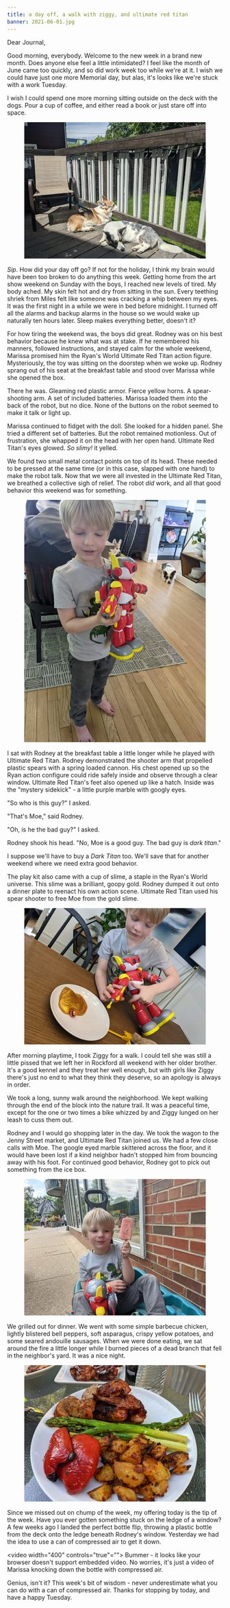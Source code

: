 ```yaml
---
title: a day off, a walk with ziggy, and ultimate red titan
banner: 2021-06-01.jpg
---
```


Dear Journal,

Good morning, everybody.  Welcome to the new week in a brand new
month.  Does anyone else feel a little intimidated?  I feel like the
month of June came too quickly, and so did work week too while we're
at it.  I wish we could have just one more Memorial day, but alas,
it's looks like we're stuck with a work Tuesday.

I wish I could spend one more morning sitting outside on the deck with
the dogs.  Pour a cup of coffee, and either read a book or just stare
off into space.

<figure>
  <a href="/images/2021-06-01-sun.jpg">
    <img alt="sun" src="/images/2021-06-01-sun.jpg"/>
  </a>
</figure>

_Sip_.  How did your day off go?  If not for the holiday, I think my
brain would have been too broken to do anything this week.  Getting
home from the art show weekend on Sunday with the boys, I reached new
levels of tired.  My body ached.  My skin felt hot and dry from
sitting in the sun.  Every teething shriek from Miles felt like
someone was cracking a whip between my eyes.  It was the first night
in a while we were in bed before midnight.  I turned off all the
alarms and backup alarms in the house so we would wake up naturally
ten hours later.  Sleep makes everything better, doesn't it?

For how tiring the weekend was, the boys did great.  Rodney was on his
best behavior because he knew what was at stake.  If he remembered his
manners, followed instructions, and stayed calm for the whole weekend,
Marissa promised him the Ryan's World Ultimate Red Titan action
figure.  Mysteriously, the toy was sitting on the doorstep when we
woke up.  Rodney sprang out of his seat at the breakfast table and
stood over Marissa while she opened the box.

There he was.  Gleaming red plastic armor.  Fierce yellow horns.  A
spear-shooting arm.  A set of included batteries.  Marissa loaded them
into the back of the robot, but no dice.  None of the buttons on the
robot seemed to make it talk or light up.

Marissa continued to fidget with the doll.  She looked for a hidden
panel.  She tried a different set of batteries.  But the robot
remained motionless.  Out of frustration, she whapped it on the head
with her open hand.  Ultimate Red Titan's eyes glowed.  _So slimy!_ it
yelled.

We found two small metal contact points on top of its head.  These
needed to be pressed at the same time (or in this case, slapped with
one hand) to make the robot talk.  Now that we were all invested in
the Ultimate Red Titan, we breathed a collective sigh of relief.  The
robot _did_ work, and all that good behavior this weekend was for
something.

<figure>
  <a href="/images/2021-06-01-urt-doll.jpg">
    <img alt="urt-doll" src="/images/2021-06-01-urt-doll.jpg"/>
  </a>
</figure>

I sat with Rodney at the breakfast table a little longer while he
played with Ultimate Red Titan.  Rodney demonstrated the shooter arm
that propelled plastic spears with a spring loaded cannon.  His chest
opened up so the Ryan action configure could ride safely inside and
observe through a clear window.  Ultimate Red Titan's feet also opened
up like a hatch.  Inside was the "mystery sidekick" - a little purple
marble with googly eyes.

"So who is this guy?" I asked.

"That's Moe," said Rodney.

"Oh, is he the bad guy?" I asked.

Rodney shook his head.  "No, Moe is a good guy.  The bad guy is _dark
titan_."

I suppose we'll have to buy a _Dark Titan_ too.  We'll save that for
another weekend where we need extra good behavior.

The play kit also came with a cup of slime, a staple in the Ryan's
World universe.  This slime was a brilliant, goopy gold.  Rodney
dumped it out onto a dinner plate to reenact his own action scene.
Ultimate Red Titan used his spear shooter to free Moe from the gold
slime.

<figure>
  <a href="/images/2021-06-01-urt-mobin.jpg">
    <img alt="urt-mobin" src="/images/2021-06-01-urt-mobin.jpg"/>
  </a>
</figure>

After morning playtime, I took Ziggy for a walk.  I could tell she was
still a little pissed that we left her in Rockford all weekend with
her older brother.  It's a good kennel and they treat her well enough,
but with girls like Ziggy there's just no end to what they think they
deserve, so an apology is always in order.

We took a long, sunny walk around the neighborhood.  We kept walking
through the end of the block into the nature trail.  It was a peaceful
time, except for the one or two times a bike whizzed by and Ziggy
lunged on her leash to cuss them out.

Rodney and I would go shopping later in the day.  We took the wagon to
the Jenny Street market, and Ultimate Red Titan joined us.  We had a
few close calls with Moe.  The google eyed marble skittered across the
floor, and it would have been lost if a kind neighbor hadn't stopped
him from bouncing away with his foot.  For continued good behavior,
Rodney got to pick out something from the ice box.

<figure>
  <a href="/images/2021-06-01-icecream.jpg">
    <img alt="icecream" src="/images/2021-06-01-icecream.jpg"/>
  </a>
</figure>

We grilled out for dinner.  We went with some simple barbecue chicken,
lightly blistered bell peppers, soft asparagus, crispy yellow
potatoes, and some seared andouille sausages.  When we were done
eating, we sat around the fire a little longer while I burned pieces
of a dead branch that fell in the neighbor's yard.  It was a nice
night.

<figure>
  <a href="/images/2021-06-01-dinner.jpg">
    <img alt="dinner" src="/images/2021-06-01-dinner.jpg"/>
  </a>
</figure>

Since we missed out on chump of the week, my offering today is the tip
of the week.  Have you ever gotten something stuck on the ledge of a
window?  A few weeks ago I landed the perfect bottle flip, throwing a
plastic bottle from the deck onto the ledge beneath Rodney's window.
Yesterday we had the idea to use a can of compressed air to get it
down.

<video width="400" controls="true"="">
<source src="/vids/2021-06-01-compressed-air.mp4" type="video/mp4" />
Bummer - it looks like your browser doesn't support embedded video.
No worries, it's just a video of Marissa knocking down the bottle with
compressed air.
</video>

Genius, isn't it?  This week's bit of wisdom - never underestimate
what you can do with a can of compressed air.  Thanks for stopping by
today, and have a happy Tuesday.
